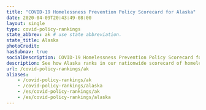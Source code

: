 ```yaml
---
title: "COVID-19 Homelessness Prevention Policy Scorecard for Alaska"
date: 2020-04-09T20:43:49-08:00
layout: single
type: covid-policy-rankings
state_abbrev: ak # use state abbreviation.
state_title: Alaska
photoCredit:
hasSubnav: true
socialDescription: COVID-19 Homelessness Prevention Policy Scorecard for Alaska
description: See how Alaska ranks in our nationwide scorecard of homelessness prevention policies in response to COVID-19.
url: /covid-policy-rankings/ak
aliases:
    - /covid-policy-rankings/ak
    - /covid-policy-rankings/alaska
    - /es/covid-policy-rankings/ak
    - /es/covid-policy-rankings/alaska
---
```

